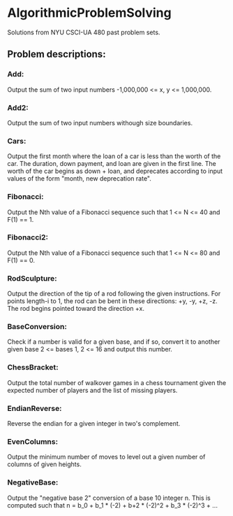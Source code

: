 # AlgorithmicProblemSolving
Solutions from NYU CSCI-UA 480 past problem sets.

## Problem descriptions:

### Add:
  Output the sum of two input numbers -1,000,000 <= x, y <= 1,000,000.

### Add2:
  Output the sum of two input numbers withough size boundaries.
  
### Cars:
  Output the first month where the loan of a car is less than the worth of the car.
  The duration, down payment, and loan are given in the first line.
  The worth of the car begins as down + loan, and deprecates according to input values of the form "month, new deprecation rate".

### Fibonacci:
  Output the Nth value of a Fibonacci sequence such that 1 <= N <= 40 and F(1) == 1.

### Fibonacci2:
  Output the Nth value of a Fibonacci sequence such that 1 <= N <= 80 and F(1) == 0.

### RodSculpture:
  Output the direction of the tip of a rod following the given instructions.
  For points length-i to 1, the rod can be bent in these directions: +y, -y, +z, -z.
  The rod begins pointed toward the direction +x.

### BaseConversion:
  Check if a number is valid for a given base, and if so, convert it to another given base 2 <= bases 1, 2 <= 16 and output this number.
  
### ChessBracket:
  Output the total number of walkover games in a chess tournament given the expected number of players and the list of missing players.
  
### EndianReverse:
  Reverse the endian for a given integer in two's complement.
 
### EvenColumns:
  Output the minimum number of moves to level out a given number of columns of given heights.
  
### NegativeBase:
  Output the "negative base 2" conversion of a base 10 integer n.
  This is computed such that n = b_0 + b_1 * (-2) + b+2 * (-2)^2 + b_3 * (-2)^3 + ...
  

